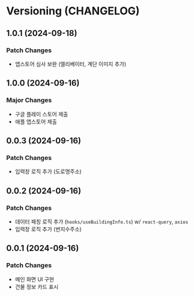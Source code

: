 # Versioning (CHANGELOG)

## 1.0.1 (2024-09-18)

### Patch Changes

- 앱스토어 심사 보완 (엘리베이터, 계단 이미지 추가)

## 1.0.0 (2024-09-16)

### Major Changes

- 구글 플레이 스토어 제출
- 애플 앱스토어 제출

## 0.0.3 (2024-09-16)

### Patch Changes

- 입력창 로직 추가 (도로명주소)

## 0.0.2 (2024-09-16)

### Patch Changes

- 데이터 패칭 로직 추가 (`hooks/useBuildingInfo.ts`) w/ `react-query`, `axios`
- 입력창 로직 추가 (번지수주소)

## 0.0.1 (2024-09-16)

### Patch Changes

- 메인 화면 UI 구현
- 건물 정보 카드 표시
